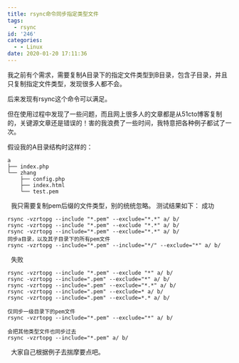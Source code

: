 ```yaml
---
title: rsync命令同步指定类型文件
tags:
  - rsync
id: '246'
categories:
  - - Linux
date: 2020-01-20 17:11:36
---
```

我之前有个需求，需要复制A目录下的指定文件类型到B目录，包含子目录，并且只复制指定文件类型，发现很多人都不会。 

后来发现有rsync这个命令可以满足。 

但在使用过程中发现了一些问题，而且网上很多人的文章都是从51cto博客复制的，关键源文章还是错误的！害的我浪费了一些时间，我特意把各种例子都试了一次。 

假设我的A目录结构时这样的：

```
a
├── index.php
└── zhang
    ├── config.php
    ├── index.html
    └── test.pem
```

  我只需要复制pem后缀的文件类型，别的统统忽略。 测试结果如下： 成功

```
rsync -vzrtopg --include "*.pem" --exclude="*.*" a/ b/
rsync -vzrtopg --include "*.pem" --exclude "*.*" a/ b/
rsync -vzrtopg --include="*.pem" --exclude="*.*" a/ b/
同步a目录，以及其子目录下的所有pem文件
rsync -vzrtopg --include="*.pem" --include="*/" --exclude="*" a/ b/
```

  失败

```
rsync -vzrtopg --include "*.pem" --exclude "*" a/ b/
rsync -vzrtopg --include=".pem" --exclude="*" a/ b/
rsync -vzrtopg --include=".pem" --exclude="*.*" a/ b/
rsync -vzrtopg --include=".pem" --exclude=* a/ b/
rsync -vzrtopg --include=".pem" --exclude=*.* a/ b/

仅同步一级目录下的pem文件
rsync -vzrtopg --include="*.pem" --exclude="*" a/ b/

会把其他类型文件也同步过去
rsync -vzrtopg --include="*.pem" a/ b/
```

  大家自己根据例子去揣摩要点吧。
